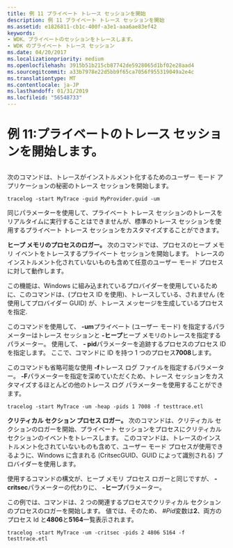 ```yaml
---
title: 例 11 プライベート トレース セッションを開始
description: 例 11 プライベート トレース セッションを開始
ms.assetid: e1826811-cb1c-400f-a3e1-aaa6ae83ef42
keywords:
- WDK、プライベートのセッションをトレースします。
- WDK のプライベート トレース セッション
ms.date: 04/20/2017
ms.localizationpriority: medium
ms.openlocfilehash: 3915b51b215cb87742de5928065d1bf02e28aad4
ms.sourcegitcommit: a33b7978e22d5bb9f65ca7056f955319049a2e4c
ms.translationtype: MT
ms.contentlocale: ja-JP
ms.lasthandoff: 01/31/2019
ms.locfileid: "56548733"
---
```

# <a name="example-11-starting-a-private-trace-session"></a>例 11:プライベートのトレース セッションを開始します。


## <span id="ddk_starting_a_private_trace_session_tools"></span><span id="DDK_STARTING_A_PRIVATE_TRACE_SESSION_TOOLS"></span>


次のコマンドは、トレースがインストルメント化するためのユーザー モード アプリケーションの秘密のトレース セッションを開始します。

```
tracelog -start MyTrace -guid MyProvider.guid -um
```

同じパラメーターを使用して、プライベート トレース セッションのトレースをリアルタイムに実行することはできませんが、標準のトレース セッションを使用するプライベート トレース セッションをカスタマイズすることができます。

**ヒープ メモリのプロセスのロガー。** 次のコマンドでは、プロセスのヒープ メモリ イベントをトレースするプライベート セッションを開始します。 トレースのインストルメント化されていないものも含めて任意のユーザー モード プロセスに対して動作します。

この機能は、Windows に組み込まれているプロバイダーを使用しているために、このコマンドは、(プロセス ID を使用)、トレースしている、されません (を使用してプロバイダー GUID) が、トレース メッセージを生成しているプロセスを指定.

このコマンドを使用して、 **-um**プライベート (ユーザー モード) を指定するパラメーターはトレース セッションと **-ヒープ**ヒープ メモリのトレースを指定するパラメーター。 使用して、 **- pid**パラメーターを追跡するプロセスのプロセス ID を指定します。 ここで、コマンドに ID を持つ 1 つのプロセス**7008**します。

このコマンドも省略可能な使用 **-f**トレース ログ ファイルを指定するパラメーター。 **-F**パラメーターを指定を深めていただくため、トレース セッションをカスタマイズするほとんどの他のトレース ログ パラメーターを使用することができます。

```
tracelog -start MyTrace -um -heap -pids 1 7008 -f testtrace.etl
```

**クリティカル セクション プロセス ロガー。** 次のコマンドは、クリティカル セクションのロガーを開始、プライベート セッションをプロセスにクリティカル セクションのイベントをトレースします。 このコマンドは、トレースのインストルメント化されていないものも含めて、ユーザー モード プロセスが使用できるように、Windows に含まれる (CritsecGUID、GUID によって識別される) プロバイダーを使用します。

使用するコマンドの構文が、ヒープ メモリ プロセス ロガーと同じですが、 **- critsec**パラメーターの代わりに、 **-ヒープ**パラメーター。

この例では、コマンドは、2 つの関連するプロセスでクリティカル セクションのプロセスのロガーを開始します。 値では、そのため、  *\#Pid*変数は**2**、両方のプロセス Id と**4806**と**5164**一覧表示されます。

```
tracelog -start MyTrace -um -critsec -pids 2 4806 5164 -f testtrace.etl
```

 

 





